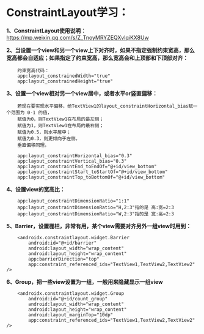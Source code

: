 # ConstraintLayout学习：

**1、ConstraintLayout使用说明：** https://mp.weixin.qq.com/s/Z_TnoyMRYZEQXvlqiKX8Uw

**2、当设置一个view和另一个view上下对齐时，如果不指定强制约束宽高，那么宽高都会自适应；如果指定了约束宽高，那么宽高会和上顶部和下顶部对齐：**

        约束宽高代码：
        app:layout_constrainedWidth="true"
        app:layout_constrainedHeight="true"

**3、设置一个view相对另一个view居中，或者水平or竖直偏移：**

        若现在要实现水平偏移，给TextView1的layout_constraintHorizontal_bias赋一个范围为 0-1 的值，
        赋值为0，则TextView1在布局的最左侧；
        赋值为1，则TextView1在布局的最右侧；
        赋值为0.5，则水平居中；
        赋值为0.3，则更倾向于左侧。
        垂直偏移同理。

        app:layout_constraintHorizontal_bias="0.3"
        app:layout_constraintVertical_bias="0.3"
        app:layout_constraintEnd_toEndOf="@+id/view_bottom"
        app:layout_constraintStart_toStartOf="@+id/view_bottom"
        app:layout_constraintTop_toBottomOf="@+id/view_bottom"

**4、设置view的宽高比：**

        app:layout_constraintDimensionRatio="1:1"
        app:layout_constraintDimensionRatio="H,2:3"指的是 高:宽=2:3
        app:layout_constraintDimensionRatio="W,2:3"指的是 宽:高=2:3

**5、Barrier，设置栅栏，非常有用，某个view需要对齐另外一组view时用到：**

        <androidx.constraintlayout.widget.Barrier
            android:id="@+id/barrier"
            android:layout_width="wrap_content"
            android:layout_height="wrap_content"
            app:barrierDirection="top"
            app:constraint_referenced_ids="TextView1,TextView2,TextView2" />

**6、Group，把一些view设置为一组，一般用来隐藏显示一组view**

        <androidx.constraintlayout.widget.Group
            android:id="@+id/count_group"
            android:layout_width="wrap_content"
            android:layout_height="wrap_content"
            android:layout_marginTop="10dp"
            app:constraint_referenced_ids="TextView1,TextView2,TextView2" />